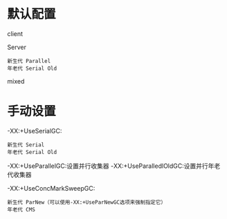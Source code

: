 
# 默认配置

client


Server

    新生代 Parallel
    年老代 Serial Old

mixed



# 手动设置

-XX:+UseSerialGC:

    新生代 Serial
    年老代 Serial Old
    
-XX:+UseParallelGC:设置并行收集器 
-XX:+UseParalledlOldGC:设置并行年老代收集器 

-XX:+UseConcMarkSweepGC:
    
    新生代 ParNew（可以使用-XX:+UseParNewGC选项来强制指定它）
    年老代 CMS

